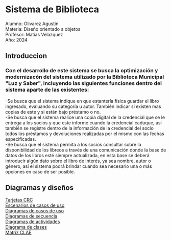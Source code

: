 # Sistema de Biblioteca

Alumno: Olivarez Agustin  
Materia: Diseño orientado a objetos  
Profesor: Matias Velazquez  
Año: 2024  

## Introduccion  
### Con el desarrollo de este sistema se busca la optimización y modernizacón del sistema utilizado por la Biblioteca Municipal "Luz y Saber", incluyendo las siguientes funciones dentro del sistema aparte de las existentes:  
-Se busca que el sistema indique en que estantería física guardar el libro ingresado, evaluando su categoría u autor. También indicar si existen mas copias de este y si están bajo préstamo o no.  
-Se busca que el sistema realice una copia digital de la credencial que se le entrega a los socios y que este informe cuando la credencial caduque, así también se registre dentro de la información de la credencial del socio todos los préstamos y devoluciones realizadas por el mismo con las fechas especificadas.  
-Se busca que el sistema permita a los socios consultar sobre la disponibilidad de los libreos a través de una comunicación donde la base de datos de los libros esté siempre actualizada, en esta base se deberá introducir algún dato sobre el libro de interés, ya sea nombre, autor o género, así el sistema podrá brindar cuando sea necesario una o más opciones en caso de ser posible.  
## Diagramas y diseños

[Tarjetas CRC](https://drive.google.com/file/d/10lfDLTF_Y0Wqx_CaVdwg2fVx2WG7u9Fn/view?usp=sharing)  
[Escenarios de casos de uso](https://docs.google.com/spreadsheets/d/1hQ354sykJecKvZOenJ3UMRpUlL3QQ58d6rW85SIv_Ko/edit?usp=sharing)  
[Diagramas de casos de uso](https://drive.google.com/file/d/1giFOxqb1FbysbhSgES0C5IPDuit5CQf2/view?usp=sharing)  
[Diagramas de secuencia](https://drive.google.com/file/d/1gKginyp8G05r9oR0ugpy74c6zRnJbH-s/view?usp=sharing)   
[Diagramas de actividades](https://drive.google.com/file/d/1T2_uD_jDcP6EYP5JYs-8mTWDAw9bl5qV/view?usp=sharing)  
[Diagrama de clases](https://drive.google.com/file/d/1PV_5vPepQl8HaPpxKoO0CDveGI2EdaQb/view?usp=sharing)  
[Matriz CLAE](https://docs.google.com/spreadsheets/d/1OVYPW0TdIvn13Xc2YaFmPDSn-ZDRJIY8fNdVveivfQI/edit?usp=sharing)
